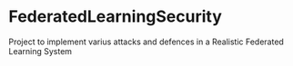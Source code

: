 # FederatedLearningSecurity
Project to implement varius attacks and defences in a Realistic Federated Learning System
